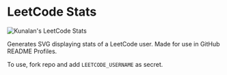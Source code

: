 # LeetCode Stats

![Kunalan's LeetCode Stats](https://github.com/KnlnKS/leetcode-stats/blob/master/generated/stats.svg)

Generates SVG displaying stats of a LeetCode user. Made for use in GitHub README Profiles.

To use, fork repo and add `LEETCODE_USERNAME` as secret.
